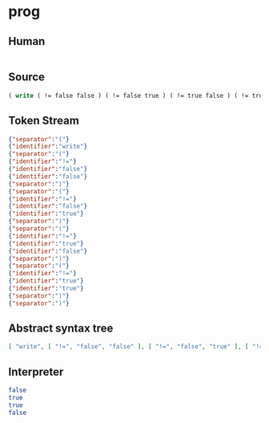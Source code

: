 # prog
## Human
```

```
## Source
```lisp
( write ( != false false ) ( != false true ) ( != true false ) ( != true true ) )
```
## Token Stream
```json
{"separator":"("}
{"identifier":"write"}
{"separator":"("}
{"identifier":"!="}
{"identifier":"false"}
{"identifier":"false"}
{"separator":")"}
{"separator":"("}
{"identifier":"!="}
{"identifier":"false"}
{"identifier":"true"}
{"separator":")"}
{"separator":"("}
{"identifier":"!="}
{"identifier":"true"}
{"identifier":"false"}
{"separator":")"}
{"separator":"("}
{"identifier":"!="}
{"identifier":"true"}
{"identifier":"true"}
{"separator":")"}
{"separator":")"}
```
## Abstract syntax tree
```json
[ "write", [ "!=", "false", "false" ], [ "!=", "false", "true" ], [ "!=", "true", "false" ], [ "!=", "true", "true" ] ]

```
## Interpreter
```bash
false
true
true
false
```